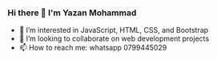 ### Hi there 👋 I'm Yazan Mohammad

- 👀 I’m interested in JavaScript, HTML, CSS, and Bootstrap
- 💞️ I’m looking to collaborate on web development projects
- 📫 How to reach me: whatsapp 0799445029



